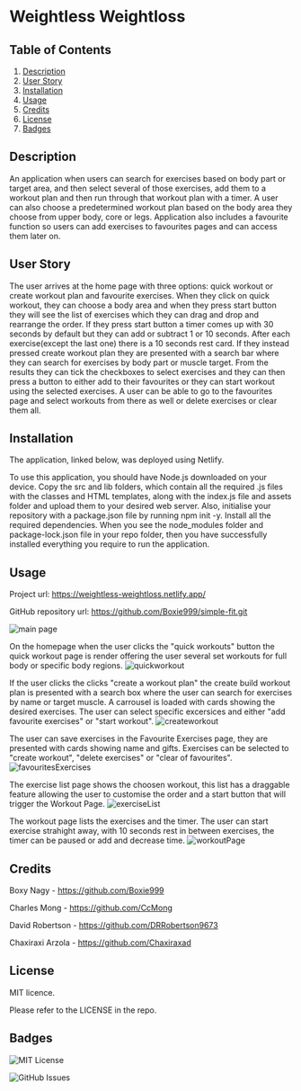# Weightless Weightloss 

## Table of Contents

1. [Description](#description)
2. [User Story](#user-story)
3. [Installation](#instalation)
4. [Usage](#usage)
5. [Credits](#credits)
6. [License](#license)
7. [Badges](#badges)


## Description
An application when users can search for exercises based on body part or target area, and then select several of those exercises, add them to a workout plan and then run through that workout plan with a timer.
A user can also choose a predetermined workout plan based on the body area they choose from upper body, core or legs. Application also includes a favourite function so users can add exercises to favourites pages and can access them later on.

## User Story
The user arrives at the home page with three options: quick workout or create workout plan and favourite exercises. When they click on quick workout, they can choose a body area and when they press start button they will see the list of exercises which they can drag and drop and rearrange the order. If they press start button a timer comes up with 30 seconds by default but they can add or subtract 1 or 10 seconds. After each exercise(except the last one) there is a 10 seconds rest card. If they instead pressed create workout plan they are presented with a search bar where they can search for exercises by body part or muscle target. From the results they can tick the checkboxes to select exercises and they can then press a button to either add to their favourites or they can start workout using the selected exercises. A user can be able to go to the favourites page and select workouts from there as well or delete exercises or clear them all.

## Installation
The application, linked below, was deployed using Netlify. 

To use this application, you should have Node.js downloaded on your device. Copy the src and lib folders, which contain all the required .js files with the classes and HTML templates, along with the index.js file and assets folder and upload them to your desired web server. Also, initialise your repository with a package.json file by running npm init -y. Install all the required dependencies. When you see the node_modules folder and package-lock.json file in your repo folder, then you have successfully installed everything you require to run the application.

## Usage 
Project url: https://weightless-weightloss.netlify.app/

GitHub repository url: https://github.com/Boxie999/simple-fit.git


![main page](https://user-images.githubusercontent.com/118114317/227057901-80948d46-b26e-4230-9823-f998d9421bdf.png)

On the homepage when the user clicks the "quick workouts" button the quick workout page is render offering the user several set workouts for full body or specific body regions.
![quickworkout](https://user-images.githubusercontent.com/118114317/227057903-1aca0dd5-42e9-4b33-849d-2f7e68753eb0.png)

If the user clicks the clicks "create a workout plan" the create build workout plan is presented with a search box where the user can search for exercises by name or target muscle. A carrousel is loaded with cards showing the desired exercises. The user can select specific excersices and either "add favourite exercises" or "start workout".
![createworkout](https://user-images.githubusercontent.com/118114317/227057906-3a00efea-9b4c-40d2-97bb-b314d5b3d5cf.png)

The user can save exercises in the Favourite Exercises page, they are presented with cards showing name and gifts. Exercises can be selected to "create workout", "delete exercises" or "clear of favourites".
![favouritesExercises](https://user-images.githubusercontent.com/118114317/227057894-704b7a3f-6bd6-41fe-8496-43b6fdb71537.png)

The exercise list page shows the choosen workout, this list has a draggable feature allowing the user to customise the order and a start button that will trigger the Workout Page.
![exerciseList](https://user-images.githubusercontent.com/118114317/227057908-690b0232-57fd-4a18-8225-5572877f26d4.png)

The workout page lists the exercises and the timer. The user can start exercise strahight away, with 10 seconds rest in between exercises, the timer can be paused or add and decrease time. 
![workoutPage](https://user-images.githubusercontent.com/118114317/227057905-91a08452-a6af-4646-8872-9dd7b953b523.png)


## Credits 
Boxy Nagy - https://github.com/Boxie999  

Charles Mong - https://github.com/CcMong  

David Robertson - https://github.com/DRRobertson9673  

Chaxiraxi Arzola - https://github.com/Chaxiraxad

## License 
MIT licence.

Please refer to the LICENSE in the repo.

## Badges
![MIT License](https://img.shields.io/github/license/Boxie999/simple-fit)

![GitHub Issues](https://img.shields.io/github/issues-raw/Boxie999/simple-fit)